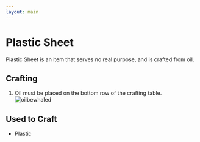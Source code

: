 ```yaml
---
layout: main
---
```


# Plastic Sheet

Plastic Sheet is an item that serves no real purpose, and is crafted from oil.

## Crafting

1) Oil must be placed on the bottom row of the crafting table.
![oilbewhaled](https://t.gyazo.com/teams/chew/afbe1e60e3b73cc074b84184a41b352c.png)

## Used to Craft

- Plastic
